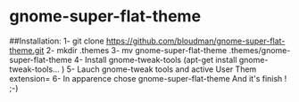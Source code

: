 # gnome-super-flat-theme
##Installation:
1- git clone https://github.com/bloudman/gnome-super-flat-theme.git
2- mkdir .themes
3- mv gnome-super-flat-theme .themes/gnome-super-flat-theme
4- Install gnome-tweak-tools (apt-get install gnome-tweak-tools... ) 
5- Lauch gnome-tweak tools and active User Them extension=
6- In apparence chose gnome-super-flat-theme
And it's finish ! ;-)
